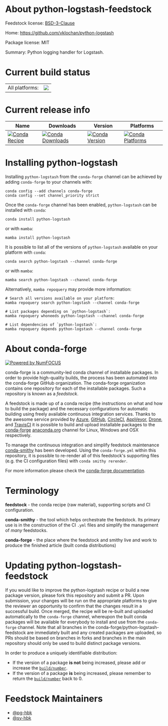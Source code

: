 About python-logstash-feedstock
===============================

Feedstock license: [BSD-3-Clause](https://github.com/conda-forge/python-logstash-feedstock/blob/main/LICENSE.txt)

Home: https://github.com/vklochan/python-logstash

Package license: MIT

Summary: Python logging handler for Logstash.

Current build status
====================


<table><tr><td>All platforms:</td>
    <td>
      <a href="https://dev.azure.com/conda-forge/feedstock-builds/_build/latest?definitionId=7161&branchName=main">
        <img src="https://dev.azure.com/conda-forge/feedstock-builds/_apis/build/status/python-logstash-feedstock?branchName=main">
      </a>
    </td>
  </tr>
</table>

Current release info
====================

| Name | Downloads | Version | Platforms |
| --- | --- | --- | --- |
| [![Conda Recipe](https://img.shields.io/badge/recipe-python--logstash-green.svg)](https://anaconda.org/conda-forge/python-logstash) | [![Conda Downloads](https://img.shields.io/conda/dn/conda-forge/python-logstash.svg)](https://anaconda.org/conda-forge/python-logstash) | [![Conda Version](https://img.shields.io/conda/vn/conda-forge/python-logstash.svg)](https://anaconda.org/conda-forge/python-logstash) | [![Conda Platforms](https://img.shields.io/conda/pn/conda-forge/python-logstash.svg)](https://anaconda.org/conda-forge/python-logstash) |

Installing python-logstash
==========================

Installing `python-logstash` from the `conda-forge` channel can be achieved by adding `conda-forge` to your channels with:

```
conda config --add channels conda-forge
conda config --set channel_priority strict
```

Once the `conda-forge` channel has been enabled, `python-logstash` can be installed with `conda`:

```
conda install python-logstash
```

or with `mamba`:

```
mamba install python-logstash
```

It is possible to list all of the versions of `python-logstash` available on your platform with `conda`:

```
conda search python-logstash --channel conda-forge
```

or with `mamba`:

```
mamba search python-logstash --channel conda-forge
```

Alternatively, `mamba repoquery` may provide more information:

```
# Search all versions available on your platform:
mamba repoquery search python-logstash --channel conda-forge

# List packages depending on `python-logstash`:
mamba repoquery whoneeds python-logstash --channel conda-forge

# List dependencies of `python-logstash`:
mamba repoquery depends python-logstash --channel conda-forge
```


About conda-forge
=================

[![Powered by
NumFOCUS](https://img.shields.io/badge/powered%20by-NumFOCUS-orange.svg?style=flat&colorA=E1523D&colorB=007D8A)](https://numfocus.org)

conda-forge is a community-led conda channel of installable packages.
In order to provide high-quality builds, the process has been automated into the
conda-forge GitHub organization. The conda-forge organization contains one repository
for each of the installable packages. Such a repository is known as a *feedstock*.

A feedstock is made up of a conda recipe (the instructions on what and how to build
the package) and the necessary configurations for automatic building using freely
available continuous integration services. Thanks to the awesome service provided by
[Azure](https://azure.microsoft.com/en-us/services/devops/), [GitHub](https://github.com/),
[CircleCI](https://circleci.com/), [AppVeyor](https://www.appveyor.com/),
[Drone](https://cloud.drone.io/welcome), and [TravisCI](https://travis-ci.com/)
it is possible to build and upload installable packages to the
[conda-forge](https://anaconda.org/conda-forge) [anaconda.org](https://anaconda.org/)
channel for Linux, Windows and OSX respectively.

To manage the continuous integration and simplify feedstock maintenance
[conda-smithy](https://github.com/conda-forge/conda-smithy) has been developed.
Using the ``conda-forge.yml`` within this repository, it is possible to re-render all of
this feedstock's supporting files (e.g. the CI configuration files) with ``conda smithy rerender``.

For more information please check the [conda-forge documentation](https://conda-forge.org/docs/).

Terminology
===========

**feedstock** - the conda recipe (raw material), supporting scripts and CI configuration.

**conda-smithy** - the tool which helps orchestrate the feedstock.
                   Its primary use is in the construction of the CI ``.yml`` files
                   and simplify the management of *many* feedstocks.

**conda-forge** - the place where the feedstock and smithy live and work to
                  produce the finished article (built conda distributions)


Updating python-logstash-feedstock
==================================

If you would like to improve the python-logstash recipe or build a new
package version, please fork this repository and submit a PR. Upon submission,
your changes will be run on the appropriate platforms to give the reviewer an
opportunity to confirm that the changes result in a successful build. Once
merged, the recipe will be re-built and uploaded automatically to the
`conda-forge` channel, whereupon the built conda packages will be available for
everybody to install and use from the `conda-forge` channel.
Note that all branches in the conda-forge/python-logstash-feedstock are
immediately built and any created packages are uploaded, so PRs should be based
on branches in forks and branches in the main repository should only be used to
build distinct package versions.

In order to produce a uniquely identifiable distribution:
 * If the version of a package **is not** being increased, please add or increase
   the [``build/number``](https://docs.conda.io/projects/conda-build/en/latest/resources/define-metadata.html#build-number-and-string).
 * If the version of a package **is** being increased, please remember to return
   the [``build/number``](https://docs.conda.io/projects/conda-build/en/latest/resources/define-metadata.html#build-number-and-string)
   back to 0.

Feedstock Maintainers
=====================

* [@pg-hbk](https://github.com/pg-hbk/)
* [@sy-hbk](https://github.com/sy-hbk/)

